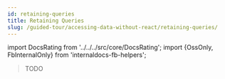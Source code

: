 ```yaml
---
id: retaining-queries
title: Retaining Queries
slug: /guided-tour/accessing-data-without-react/retaining-queries/
---
```


import DocsRating from '../../../src/core/DocsRating';
import {OssOnly, FbInternalOnly} from 'internaldocs-fb-helpers';

> TODO

<DocsRating />
